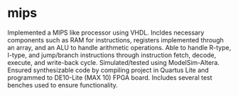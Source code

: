 # mips

Implemented a MIPS like processor using VHDL. Incldes necessary components such as RAM for instructions, registers implemented through an array, and an ALU to handle arithmetic operations. Able to handle R-type, I-type, and jump/branch instructions through instruction fetch, decode, execute, and write-back cycle.
Simulated/tested using ModelSim-Altera. Ensured synthesizable code by
compiling project in Quartus Lite and programmed to DE10-Lite (MAX 10) FPGA board.
Includes several test benches used to ensure functionality. 
